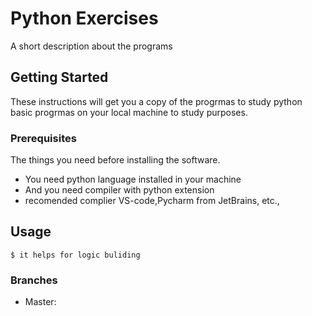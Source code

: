 # Python Exercises

A short description about the programs 

## Getting Started

These instructions will get you a copy of the progrmas to study python basic progrmas on your local machine to study purposes.

### Prerequisites

The things you need before installing the software.

* You need python language installed in your machine
* And you need compiler with python extension
* recomended complier VS-code,Pycharm from JetBrains, etc.,

## Usage
```
$ it helps for logic buliding 
```
### Branches
* Master:

